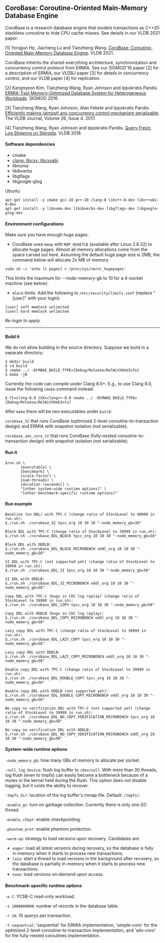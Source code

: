 ## CoroBase: Coroutine-Oriented Main-Memory Database Engine

CoroBase is a research database engine that models transactions as C++20 stackless coroutine to hide CPU cache misses. See details in our VLDB 2021 paper:

[1] Yongjun He, Jiacheng Lu and Tianzheng Wang. [CoroBase: Coroutine-Oriented Main-Memory Database Engine](http://www.vldb.org/pvldb/vol14/p431-he.pdf). VLDB 2021.

CoroBase inherits the shared-everything architecture, synchronization and concurrency control protocol from ERMIA. See our SIGMOD'16 paper [2] for a description of ERMIA, our VLDBJ paper [3] for details in concurrency control, and our VLDB paper [4] for replication.

\[2\] Kangnyeon Kim, Tianzheng Wang, Ryan Johnson and Ippokratis Pandis. [ERMIA: Fast Memory-Optimized Database System for Heterogeneous Workloads](https://dl.acm.org/doi/10.1145/2882903.2882905). SIGMOD 2016.

\[3\] Tianzheng Wang, Ryan Johnson, Alan Fekete and Ippokratis Pandis. [Efficiently making (almost) any concurrency control mechanism serializable](https://link.springer.com/article/10.1007/s00778-017-0463-8). The VLDB Journal, Volume 26, Issue 4. 2017.

\[4\] Tianzheng Wang, Ryan Johnson and Ippokratis Pandis. [Query Fresh: Log Shipping on Steroids](http://www.vldb.org/pvldb/vol11/p406-wang.pdf). VLDB 2018.

#### Software dependencies
* cmake
* [clang; libcxx; libcxxabi](https://github.com/llvm/llvm-project)
* libnuma
* libibverbs
* libgflags
* libgoogle-glog

Ubuntu
```
apt-get install -y cmake gcc-10 g++-10 clang-8 libc++-8-dev libc++abi-8-dev
apt-get install -y libnuma-dev libibverbs-dev libgflags-dev libgoogle-glog-dev
```

#### Environment configurations
Make sure you have enough huge pages.

* CoroBase uses `mmap` with `MAP_HUGETLB` (available after Linux 2.6.32) to allocate huge pages. Almost all memory allocations come from the space carved out here. Assuming the default huge page size is 2MB, the command below will allocate 2x MB of memory:
```
sudo sh -c 'echo [x pages] > /proc/sys/vm/nr_hugepages'
```
This limits the maximum for --node-memory-gb to 10 for a 4-socket machine (see below).

* `mlock` limits. Add the following to `/etc/security/limits.conf` (replace "[user]" with your login):
```
[user] soft memlock unlimited
[user] hard memlock unlimited
```
*Re-login to apply.*

--------
#### Build it
We do not allow building in the source directory. Suppose we build in a separate directory:

```
$ mkdir build
$ cd build
$ cmake ../ -DCMAKE_BUILD_TYPE=[Debug/Release/RelWithDebInfo]
$ make -jN
```

Currently the code can compile under Clang 8.0+. E.g., to use Clang 8.0, issue the following `cmake` command instead:
```
$ CC=clang-8.0 CXX=clang++-8.0 cmake ../ -DCMAKE_BUILD_TYPE=[Debug/Release/RelWithDebInfo]
```

After `make` there will be two executables under `build`: 

`corobase_SI` that runs CoroBase (optimized 2-level coroutine-to-transaction design) and ERMIA with snapshot isolation (not serializable);

`corobase_adv_coro_SI` that runs CoroBase (fully-nested coroutine-to-transaction design) with snapshot isolation (not serializable);


#### Run it
```
$run.sh \
       [executable] \
       [benchmark] \
       [scale-factor] \
       [num-threads] \
       [duration (seconds)] \
       "[other system-wide runtime options]" \
       "[other benchmark-specific runtime options]"`
```

#### Run example
```
Baseline (no DDL) with TPC-C (change ratio of StockLevel to 40000 in run.sh):
$./run.sh ./corobase_SI tpcc_org 10 10 10 "-node_memory_gb=30"

Block DDL with TPC-C (change ratio of StockLevel to 39999 in run.sh):
$./run.sh ./corobase_DDL_BLOCK tpcc_org 10 10 30 "-node_memory_gb=50"

Block DDL with ODDLB:
$./run.sh ./corobase_DDL_BLOCK_MICROBENCH oddl_org 10 10 30 "-node_memory_gb=50"

SI DDL with TPC-C (not supported yet) (change ratio of StockLevel to 39999 in run.sh):
$./run.sh ./corobase_DDL_SI tpcc_org 10 10 30 "-node_memory_gb=50"

SI DDL with ODDLB:
$./run.sh ./corobase_DDL_SI_MICROBENCH oddl_org 10 10 30 "-node_memory_gb=50"

Copy DDL with TPC-C (bugs in CDC log replay) (change ratio of StockLevel to 39999 in run.sh):
$./run.sh ./corobase_DDL_COPY tpcc_org 10 10 30 "-node_memory_gb=50"

Copy DDL with ODDLB (bugs in CDC log replay):
$./run.sh ./corobase_DDL_COPY_MICROBENCH oddl_org 10 10 30 "-node_memory_gb=50"

Lazy copy DDL with TPC-C (change ratio of StockLevel to 39999 in run.sh):
$./run.sh ./corobase_DDL_LAZY_COPY tpcc_org 10 10 30 "-node_memory_gb=50"

Lazy copy DDL with ODDLB:
$./run.sh ./corobase_DDL_LAZY_COPY_MICROBENCH oddl_org 10 10 30 "-node_memory_gb=50"

Double copy DDL with TPC-C (change ratio of StockLevel to 39999 in run.sh):
$./run.sh ./corobase_DDL_DOUBLE_COPY tpcc_org 10 10 30 "-node_memory_gb=50"

Double copy DDL with ODDLB (not supported yet):
$./run.sh ./corobase_DDL_DOUBLE_COPY_MICROBENCH oddl_org 10 10 30 "-node_memory_gb=50"

No copy no verification DDL with TPC-C (not supported yet) (change ratio of StockLevel to 39999 in run.sh):
$./run.sh ./corobase_DDL_NO_COPY_VERIFICATION_MICROBENCH tpcc_org 10 10 30 "-node_memory_gb=50"

No copy no verification DDL with ODDLB:
$./run.sh ./corobase_DDL_NO_COPY_VERIFICATION_MICROBENCH oddl_org 10 10 30 "-node_memory_gb=50"
```

#### System-wide runtime options

`-node_memory_gb`: how many GBs of memory to allocate per socket.

`-null_log_device`: flush log buffer to `/dev/null`. With more than 30 threads, log flush (even to tmpfs) can easily become a bottleneck because of a mutex in the kernel held during the flush. This option does *not* disable logging, but it voids the ability to recover.

`-tmpfs_dir`: location of the log buffer's mmap file. Default: `/tmpfs/`.

`-enable_gc`: turn on garbage collection. Currently there is only one GC thread.

`-enable_chkpt`: enable checkpointing.

`-phantom_prot`: enable phantom protection.

`-warm-up`: strategy to load versions upon recovery. Candidates are:
- `eager`: load all latest versions during recovery, so the database is fully in-memory when it starts to process new transactions;
- `lazy`: start a thread to load versions in the background after recovery, so the database is partially in-memory when it starts to process new transactions.
- `none`: load versions on-demand upon access.

#### Benchmark-specific runtime options

`-w C`: YCSB-C read-only workload.

`-s 1000000000`: number of records in the database table.

`-r 10`: 10 querys per transaction.

`-t sequential`: 'sequential' for ERMIA implementation, 'simple-coro' for the optimized 2-level coroutine-to-transaction implementation, and 'adv-coro' for the fully-nested coroutines implementation.
